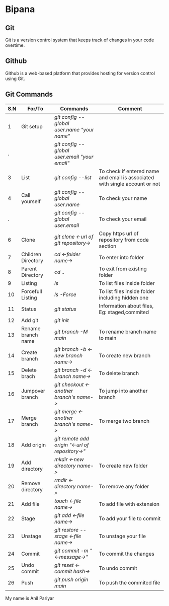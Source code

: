 # Bipana
## Git
Git is a version control system that keeps track of changes in your code overtime.
## Github
Github is a web-based platform that provides hosting for version control using Git.
## Git Commands
|S.N |For/To |Commands|Comment|
|--- |---|--- |---|
|1|Git setup |_git config --global user.name "your name"_||
|.||_git config --global user.email "your email"_||
|3|List |_git config --list_|To check if entered name and email is associated with single account or not|
|4|Call yourself |_git config --global user.name_|To check your name|
|.||_git config --global user.email_|To check your email|
|6|Clone |_git clone <-url of git repository->_|Copy https url of repository from code section|
|7|Children Directory |_cd <-folder name->_|To enter into folder|
|8|Parent Directory |_cd .._|To exit from existing folder|
|9|Listing |_ls_|To list files inside folder|
|10|Forcefull Listing|_ls -Force_|To list files inside folder including hidden one|
|11|Status |_git status_|Information about files, Eg: staged,commited|
|12|Add git |_git init_|
|13|Rename branch name |_git branch -M main_|To rename branch name to main|
|14|Create branch |_git branch -b <-new branch name->_|To create new branch|
|15|Delete brach |_git branch -d <-branch name->_|To delete branch|
|16|Jumpover branch |_git checkout <-another branch's name->_|To jump into another branch|
|17|Merge branch |_git merge <-another branch's name->_|To merge two branch|
|18|Add origin |_git remote add origin "<-url of repository->"_||
|19|Add directory |_mkdir <-new directory name->_|To create new folder|
|20|Remove directory |_rmdir <-directory name->_|To remove any folder|
|21|Add file |_touch <-file name->_|To add file with extension|
|22|Stage |_git add <-file name->_|To add your file to commit|
|23|Unstage |_git restore --stage <-file name->_|To unstage your file|
|24|Commit |_git commit -m "<-message->"_|To commit the changes|
|25|Undo commit |_git reset <-commit hash->_|To undo commit|
|26|Push |_git push origin main_|To push the commited file|
 My name is Anil Pariyar   